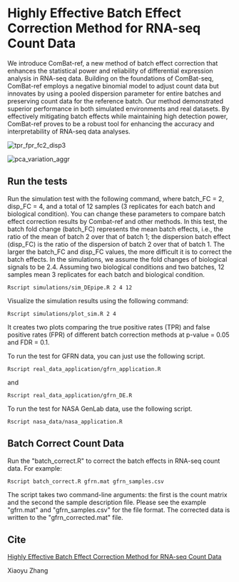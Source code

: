 # Highly Effective Batch Effect Correction Method for RNA-seq Count Data
We introduce ComBat-ref, a new method of batch effect correction that enhances the statistical power and reliability of differential expression analysis in RNA-seq data. Building on the foundations of ComBat-seq, ComBat-ref employs a negative binomial model to adjust count data but innovates by using a pooled dispersion parameter for entire batches and preserving count data for the reference batch. Our method demonstrated superior performance in both simulated environments and real datasets. By effectively mitigating batch effects while maintaining high detection power, ComBat-ref proves to be a robust tool for enhancing the accuracy and interpretability of RNA-seq data analyses.

![tpr_fpr_fc2_disp3](https://github.com/user-attachments/assets/7c0c2ecf-f195-4150-a7be-797bc5c8df7b)

![pca_variation_aggr](https://github.com/user-attachments/assets/96b2a30e-7ece-4186-bffc-005d9f7e700b)
## Run the tests
Run the simulation test with the following command, where batch_FC = 2, disp_FC = 4, and a total of 12 samples (3 replicates for each batch and biological condition). You can change these parameters to compare batch effect correction results by Combat-ref and other methods. In this test, the batch fold change (batch_FC) represents the mean batch effects, i.e., the ratio of the mean of batch 2 over that of batch 1; the dispersion batch effect (disp_FC) is the ratio of the dispersion of batch 2 over that of batch 1. The larger the batch_FC and disp_FC values, the more difficult it is to correct the batch effects. In the simulations, we assume the fold changes of biological signals to be 2.4. Assuming two biological conditions and two batches, 12 samples mean 3 replicates for each batch and biological condition.
```
Rscript simulations/sim_DEpipe.R 2 4 12
```
Visualize the simulation results using the following command:
```
Rscript simulations/plot_sim.R 2 4
```
It creates two plots comparing the true positive rates (TPR) and false positive rates (FPR) of different batch correction methods at p-value = 0.05 and FDR = 0.1.

To run the test for GFRN data, you can just use the following script.
```
Rscript real_data_application/gfrn_application.R
```
and
```
Rscript real_data_application/gfrn_DE.R
```

To run the test for NASA GenLab data, use the following script.
```
Rscript nasa_data/nasa_application.R
```
## Batch Correct Count Data
Run the "batch_correct.R" to correct the batch effects in RNA-seq count data. For example:
```
Rscript batch_correct.R gfrn.mat gfrn_samples.csv
```
The script takes two command-line arguments: the first is the count matrix and the second the sample description file. Please see the example "gfrn.mat" and "gfrn_samples.csv" for the file format. The corrected data is written to the "gfrn_corrected.mat" file.
## Cite
[Highly Effective Batch Effect Correction Method for RNA-seq Count Data](https://pubmed.ncbi.nlm.nih.gov/39802213/)

Xiaoyu Zhang
